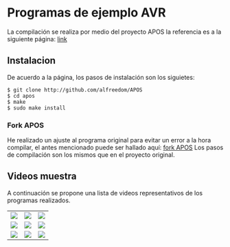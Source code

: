 # Programas de ejemplo AVR

La compilación se realiza por medio del proyecto APOS
la referencia es a la siguiente página:
[link](https://vidaembebida.wordpress.com/2018/03/31/programacion-de-microcontroladores-avr-en-linux-pt-2/)

## Instalacion

De acuerdo a la página, los pasos de instalación son los siguietes:

``` Shell:
$ git clone http://github.com/alfreedom/APOS
$ cd apos
$ make
$ sudo make install

```

### Fork APOS
He realizado un ajuste al programa original para evitar un error a la hora compilar, el antes mencionado puede ser hallado aquí:
[fork APOS](https://github.com/maigke/APOS)
Los pasos de compilación son los mismos que en el proyecto original.

## Videos muestra
A continuación se propone una lista de videos representativos de los programas realizados. 

<table style="width:100%">
<tr>
<td>
<a href="https://youtu.be/wJoYYrDSRLU">
<img src="http://i3.ytimg.com/vi/wJoYYrDSRLU/maxresdefault.jpg">
</a>
</td>
<td>
<a href="https://youtu.be/8RlJjxcQawc">
<img src="http://i3.ytimg.com/vi/8RlJjxcQawc/maxresdefault.jpg">
</a>
</td>
<td>
<a href="https://youtu.be/piyNIovHZW8">
<img src="http://i3.ytimg.com/vi/piyNIovHZW8/maxresdefault.jpg">
</a>
</td>
</tr>
<tr>
<td>
<a href="https://youtu.be/wGLnyrKUoLo">
<img src="http://i3.ytimg.com/vi/wGLnyrKUoLo/maxresdefault.jpg">
</a>
</td>
<td>
<a href="https://youtu.be/eR08i4Oubzg">
<img src="http://i3.ytimg.com/vi/eR08i4Oubzg/maxresdefault.jpg">
</a>
</td>
<td>
<a href="https://youtu.be/hbMFS9Xo7kI">
<img src="http://i3.ytimg.com/vi/hbMFS9Xo7kI/maxresdefault.jpg">
</a>
</td>
</tr>
<tr>
<td>
<a href="https://youtu.be/Ttwy6BC36NI">
<img src="http://i3.ytimg.com/vi/Ttwy6BC36NI/maxresdefault.jpg">
</a>
</td>
<td>
<a href="https://youtu.be/Ttwy6BC36NI">
<img src="http://i3.ytimg.com/vi/Ttwy6BC36NI/maxresdefault.jpg">
</a>
</td>
<td>
<a href="https://youtu.be/SKB39CX9BPA">
<img src="http://i3.ytimg.com/vi/SKB39CX9BPA/maxresdefault.jpg">
</a>
</td>
</tr>
</table>

